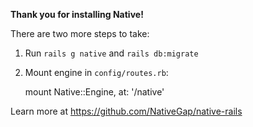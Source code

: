 **Thank you for installing Native!**


There are two more steps to take:

1) Run `rails g native` and `rails db:migrate`
2) Mount engine in `config/routes.rb`:

    mount Native::Engine, at: '/native'


Learn more at https://github.com/NativeGap/native-rails
